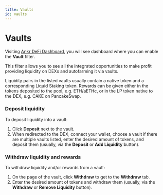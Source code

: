 ```yaml
---
title: Vaults
id: vaults
---
```


# Vaults
Visiting [Ankr DeFi Dashboard](https://www.ankr.com/staking/defi/), you will see dashboard where you can enable the **Vault** filter. 

This filter allows you to see all the integrated opportunities to make profit providing liquidity on DEXs and autofarming it via vaults.

Liquidity pairs in the listed vaults usually contain a native token and a corresponding Liquid Staking token.
Rewards can be given either in the tokens deposited to the pool, e.g. ETH/aETHc, or in the LP token native to the DEX, e.g. CAKE on PancakeSwap. 

### Deposit liquidity
To deposit liquidity into a vault:
1. Click **Deposit** next to the vault.
2. When redirected to the DEX, connect your wallet, choose a vault if there are multiple vaults listed, enter the desired amount of tokens, and deposit them (usually, via the **Deposit** or **Add Liquidity** button).

### Withdraw liquidity and rewards
To withdraw liquidity and/or rewards from a vault:
1. On the page of the vault, click **Withdraw** to get to the **Withdraw** tab.
2. Enter the desired amount of tokens and withdraw them (usually, via the **Withdraw** or **Remove Liquidity** button).